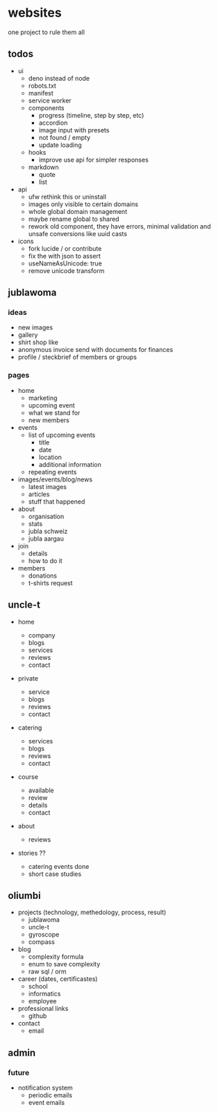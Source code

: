 # websites
one project to rule them all

## todos
- ui
  - deno instead of node
  - robots.txt
  - manifest
  - service worker
  - components
    - progress (timeline, step by step, etc)
    - accordion
    - image input with presets
    - not found / empty
    - update loading
  - hooks
    - improve use api for simpler responses
  - markdown
    - quote
    - list
- api
  - ufw rethink this or uninstall
  - images only visible to certain domains
  - whole global domain management
  - maybe rename global to shared
  - rework old component, they have errors, minimal validation and unsafe conversions like uuid casts
- icons
  - fork lucide / or contribute
  - fix the with json to assert
  - useNameAsUnicode: true
  - remove unicode transform

## jublawoma

### ideas
- new images
- gallery
- shirt shop like
- anonymous invoice send with documents for finances
- profile / steckbrief of members or groups

### pages
- home
  - marketing 
  - upcoming event
  - what we stand for
  - new members
- events
  - list of upcoming events
    - title
    - date
    - location
    - additional information
  - repeating events
- images/events/blog/news
  - latest images
  - articles
  - stuff that happened
- about
  - organisation
  - stats
  - jubla schweiz
  - jubla aargau
- join
  - details
  - how to do it
- members
  - donations
  - t-shirts request

## uncle-t
- home
  - company
  - blogs
  - services
  - reviews
  - contact
- private
  - service
  - blogs
  - reviews
  - contact
- catering
  - services
  - blogs
  - reviews
  - contact
- course
  - available
  - review
  - details
  - contact
- about
  - reviews

- stories ?? 
  - catering events done
  - short case studies

## oliumbi
- projects (technology, methedology, process, result)
  - jublawoma
  - uncle-t
  - gyroscope
  - compass
- blog
  - complexity formula
  - enum to save complexity
  - raw sql / orm
- career (dates, certificastes)
  - school
  - informatics
  - employee
- professional links
  - github
- contact
  - email

## admin


### future
- notification system
  - periodic emails
  - event emails

